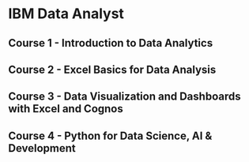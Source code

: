 # IBM Data Analyst

## Course 1 - Introduction to Data Analytics
## Course 2 - Excel Basics for Data Analysis
## Course 3 - Data Visualization and Dashboards with Excel and Cognos
## Course 4 - Python for Data Science, AI & Development